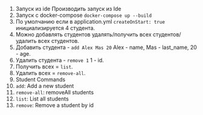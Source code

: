 1) Запуск из ide
Производить запуск из Ide 
2) Запуск с docker-compose
   `docker-compose up --build`
3) По умолчанию если в application.yml `createOnStart: true` инициализируется 4 студента.
4) Можно добавлять студентов удалять/получить всех студентов/удалить всех студентов.
5) Добавить студента - `add Alex Mas 20` Alex - name, Mas - last_name, 20 - age.
6) Удалить студента - `remove 1` 1 - id.
7) Получить всех = `list`.
8) Удалить всех = `remove-all`.
9) Student Commands
10) `add`: Add a new student
11) `remove-all`: removeAll students
12) `list`: List all students
13) `remove`: Remove a student by id
      
